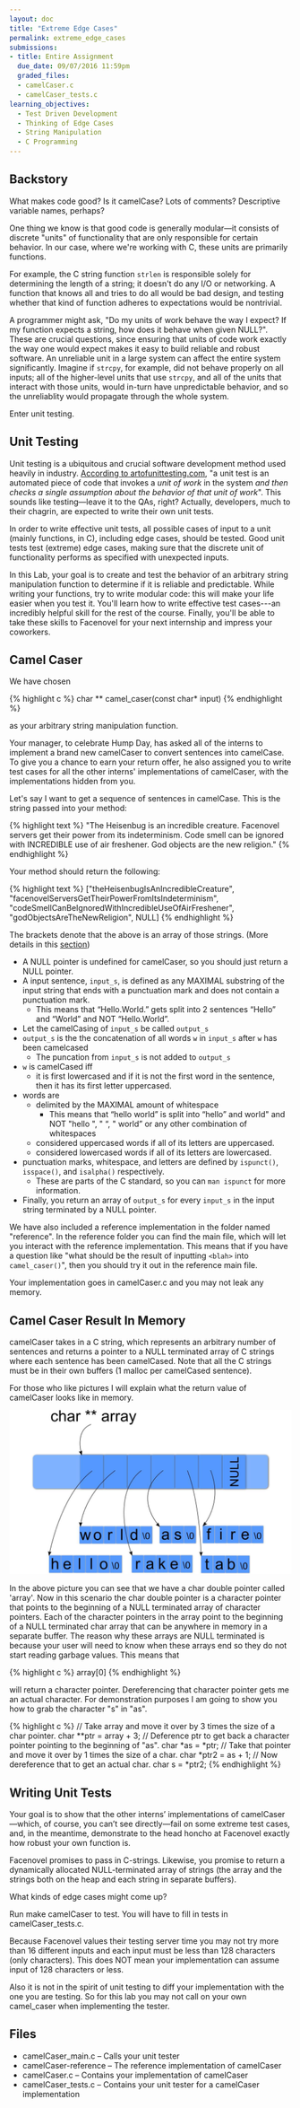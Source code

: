 ```yaml
---
layout: doc
title: "Extreme Edge Cases"
permalink: extreme_edge_cases
submissions:
- title: Entire Assignment
  due_date: 09/07/2016 11:59pm
  graded_files:
  - camelCaser.c
  - camelCaser_tests.c
learning_objectives:
  - Test Driven Development
  - Thinking of Edge Cases
  - String Manipulation
  - C Programming
---
```


## Backstory


What makes code good? Is it camelCase? Lots of comments? Descriptive variable names, perhaps?

One thing we know is that good code is generally modular—it consists of discrete "units" of functionality that are only responsible for certain behavior. In our case, where we're working with C, these units are primarily functions.

For example, the C string function `strlen` is responsible solely for determining the length of a string; it doesn't do any I/O or networking. A function that knows all and tries to do all would be bad design, and testing whether that kind of function adheres to expectations would be nontrivial.

A programmer might ask, "Do my units of work behave the way I expect? If my function expects a string, how does it behave when given NULL?". These are crucial questions, since ensuring that units of code work exactly the way one would expect makes it easy to build reliable and robust software. An unreliable unit in a large system can affect the entire system significantly. Imagine if `strcpy`, for example, did not behave properly on all inputs; all of the higher-level units that use `strcpy`, and all of the units that interact with those units, would in-turn have unpredictable behavior, and so the unreliablity would propagate through the whole system.

Enter unit testing.

## Unit Testing

Unit testing is a ubiquitous and crucial software development method used heavily in industry. [According to artofunittesting.com](http://artofunittesting.com/definition-of-a-unit-test/), "a unit test is an automated piece of code that invokes a _unit of work_ in the system _and then checks a single assumption about the behavior of that unit of work_". This sounds like testing—leave it to the QAs, right? Actually, developers, much to their chagrin, are expected to write their own unit tests.

In order to write effective unit tests, all possible cases of input to a unit (mainly functions, in C), including edge cases, should be tested. Good unit tests test (extreme) edge cases, making sure that the discrete unit of functionality performs as specified with unexpected inputs.

In this Lab, your goal is to create and test the behavior of an arbitrary string manipulation function to determine if it is reliable and predictable. While writing your functions, try to write modular code: this will make your life easier when you test it. You'll learn how to write effective test cases---an incredibly helpful skill for the rest of the course. Finally, you'll be able to take these skills to Facenovel for your next internship and impress your coworkers.

## Camel Caser

We have chosen

{% highlight c %}
char ** camel_caser(const char* input)
{% endhighlight %}

as your arbitrary string manipulation function.

Your manager, to celebrate Hump Day, has asked all of the interns to implement a brand new camelCaser to convert sentences into camelCase. To give you a chance to earn your return offer, he also assigned you to write test cases for all the other interns' implementations of camelCaser, with the implementations hidden from you.

Let's say I want to get a sequence of sentences in camelCase. This is the string passed into your method:

{% highlight text %}
"The Heisenbug is an incredible creature. Facenovel servers get their power from its indeterminism. Code smell can be ignored with INCREDIBLE use of air freshener. God objects are the new religion."
{% endhighlight %}

Your method should return the following:

{% highlight text %}
["theHeisenbugIsAnIncredibleCreature",
"facenovelServersGetTheirPowerFromItsIndeterminism",
"codeSmellCanBeIgnoredWithIncredibleUseOfAirFreshener",
"godObjectsAreTheNewReligion",
NULL]
{% endhighlight %}

The brackets denote that the above is an array of those strings. (More details in this [section](#memory))

*   A NULL pointer is undefined for camelCaser, so you should just return a NULL pointer.
*   A input sentence, `input_s`, is defined as any MAXIMAL substring of the input string that ends with a punctuation mark and does not contain a punctuation mark.
    *   This means that “Hello.World.” gets split into 2 sentences “Hello” and “World” and NOT “Hello.World”.
*   Let the camelCasing of `input_s` be called `output_s`
*   `output_s` is the the concatenation of all words `w` in `input_s` after `w` has been camelcased
    *   The puncation from `input_s` is not added to `output_s`
*   `w` is camelCased iff
    *   it is first lowercased and if it is not the first word in the sentence, then it has its first letter uppercased.
*   words are
    *   delimited by the MAXIMAL amount of whitespace
        *   This means that “hello world” is split into “hello” and world" and NOT "hello ", " “, " world” or any other combination of whitespaces
    *   considered uppercased words if all of its letters are uppercased.
    *   considered lowercased words if all of its letters are lowercased.
*   punctuation marks, whitespace, and letters are defined by `ispunct()`, `isspace()`, and `isalpha()` respectively.
    *   These are parts of the C standard, so you can `man ispunct` for more information.
*   Finally, you return an array of `output_s` for every `input_s` in the input string terminated by a NULL pointer.

We have also included a reference implementation in the folder named "reference". In the reference folder you can find the main file, which will let you interact with the reference implementation. This means that if you have a question like "what should be the result of inputting `<blah>` into `camel_caser()`", then you should try it out in the reference main file.

Your implementation goes in camelCaser.c and you may not leak any memory.


## Camel Caser Result In Memory

camelCaser takes in a C string, which represents an arbitrary number of sentences and returns a pointer to a NULL terminated array of C strings where each sentence has been camelCased. Note that all the C strings must be in their own buffers (1 malloc per camelCased sentence).

For those who like pictures I will explain what the return value of camelCaser looks like in memory.

![](./images/char_double_pointer.jpg)

In the above picture you can see that we have a char double pointer called 'array'. Now in this scenario the char double pointer is a character pointer that points to the beginning of a NULL terminated array of character pointers. Each of the character pointers in the array point to the beginning of a NULL terminated char array that can be anywhere in memory in a separate buffer. The reason why these arrays are NULL terminated is because your user will need to know when these arrays end so they do not start reading garbage values. This means that

{% highlight c %}
array[0]
{% endhighlight %}

will return a character pointer. Dereferencing that character pointer gets me an actual character. For demonstration purposes I am going to show you how to grab the character "s" in "as".

{% highlight c %}
// Take array and move it over by 3 times the size of a char pointer.
char **ptr = array + 3;
// Deference ptr to get back a character pointer pointing to the beginning of "as".
char *as = *ptr;
// Take that pointer and move it over by 1 times the size of a char.
char *ptr2 = as + 1;
// Now dereference that to get an actual char.
char s = *ptr2;
{% endhighlight %}

## Writing Unit Tests

Your goal is to show that the other interns’ implementations of camelCaser—which, of course, you can’t see directly—fail on some extreme test cases, and, in the meantime, demonstrate to the head honcho at Facenovel exactly how robust your own function is.

Facenovel promises to pass in C-strings. Likewise, you promise to return a dynamically allocated NULL-terminated array of strings (the array and the strings both on the heap and each string in separate buffers).

What kinds of edge cases might come up?

Run make camelCaser to test. You will have to fill in tests in camelCaser_tests.c.

Because Facenovel values their testing server time you may not try more than 16 different inputs and each input must be less than 128 characters (only characters). This does NOT mean your implementation can assume input of 128 characters or less.

Also it is not in the spirit of unit testing to diff your implementation with the one you are testing. So for this lab you may not call on your own camel_caser when implementing the tester.

## Files

*   camelCaser_main.c – Calls your unit tester
*   camelCaser-reference – The reference implementation of camelCaser
*   camelCaser.c – Contains your implementation of camelCaser
*   camelCaser_tests.c – Contains your unit tester for a camelCaser implementation
